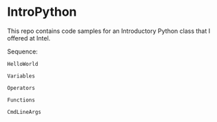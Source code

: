 IntroPython
===========

This repo contains code samples for an Introductory Python class that I offered at Intel.

Sequence:

    HelloWorld

    Variables

    Operators

    Functions

    CmdLineArgs
